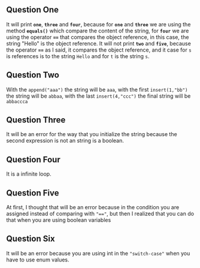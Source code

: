 ## Question One
It will print **`one`**, **`three`** and **`four`**, because for **`one`** and **`three`** we are using the method **`equals()`** which compare the content of the string, for **`four`** we are using the operator **`==`** that compares the object reference, in this case, the string "Hello" is the object reference.
It will not print **`two`** and **`five`**, because the operator **`==`** as I said, it compares the object reference, and it case for `s` is references is to the string `Hello` and for `t` is the string `s`.

## Question Two
With the `append("aaa")` the string will be `aaa`, with the first `insert(1,"bb")` the string will be `abbaa`, with the last `insert(4,"ccc")` the final string will be `abbaccca`

## Question Three
It will be an error for the way that you initialize the string because the second expression is not an string is a boolean.

## Question Four
It is a infinite loop.

## Question Five
At first, I thought that will be an error because in the condition you are assigned instead of comparing with `"=="`, but then I realized that you can do that when you are using boolean variables

## Question Six
It will be an error because you are using int in the `"switch-case"` when you have to use enum values.
